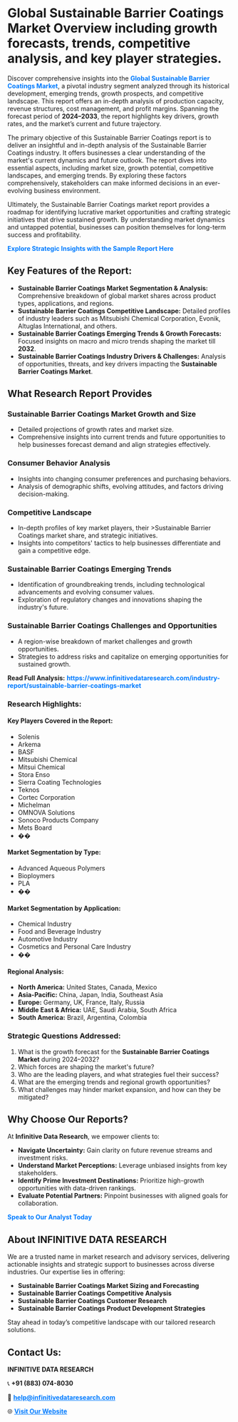 <h1>Global Sustainable Barrier Coatings Market Overview including growth forecasts, trends, competitive analysis, and key player strategies.</h1>
<p>
Discover comprehensive insights into the 
<a href="https://www.infinitivedataresearch.com/industry-report/sustainable-barrier-coatings-market" rel="dofollow" style="color: #007BFF; text-decoration: none;"><strong>Global Sustainable Barrier Coatings Market</strong></a>, a pivotal industry segment analyzed through its historical development, emerging trends, growth prospects, and competitive landscape. This report offers an in-depth analysis of production capacity, revenue structures, cost management, and profit margins. Spanning the forecast period of <strong>2024–2033</strong>, the report highlights key drivers, growth rates, and the market’s current and future trajectory.
</p>
<p>
The primary objective of this Sustainable Barrier Coatings report is to deliver an insightful and in-depth analysis of the Sustainable Barrier Coatings industry. It offers businesses a clear understanding of the market's current dynamics and future outlook. The report dives into essential aspects, including market size, growth potential, competitive landscapes, and emerging trends. By exploring these factors comprehensively, stakeholders can make informed decisions in an ever-evolving business environment.
</p>
<p>
Ultimately, the Sustainable Barrier Coatings market report provides a roadmap for identifying lucrative market opportunities and crafting strategic initiatives that drive sustained growth. By understanding market dynamics and untapped potential, businesses can position themselves for long-term success and profitability.
</p>
<p>
<a href="https://www.infinitivedataresearch.com/request-sample/reportId=108311" style="color: #007BFF; text-decoration: none;"><strong>Explore Strategic Insights with the Sample Report Here</strong></a>
</p>

<h2>Key Features of the Report:</h2>
<ul>
<li><strong>Sustainable Barrier Coatings Market Segmentation & Analysis:</strong> Comprehensive breakdown of global market shares across product types, applications, and regions.</li>
<li><strong>Sustainable Barrier Coatings Competitive Landscape:</strong> Detailed profiles of industry leaders such as Mitsubishi Chemical Corporation, Evonik, Altuglas International, and others.</li>
<li><strong>Sustainable Barrier Coatings Emerging Trends & Growth Forecasts:</strong> Focused insights on macro and micro trends shaping the market till <strong>2032</strong>.</li>
<li><strong>Sustainable Barrier Coatings Industry Drivers & Challenges:</strong> Analysis of opportunities, threats, and key drivers impacting the <strong>Sustainable Barrier Coatings Market</strong>.</li>
</ul>

<h2>What Research Report Provides</h2>
<h3>Sustainable Barrier Coatings Market Growth and Size</h3>
<ul>
<li>Detailed projections of growth rates and market size.</li>
<li>Comprehensive insights into current trends and future opportunities to help businesses forecast demand and align strategies effectively.</li>
</ul>

<h3>Consumer Behavior Analysis</h3>
<ul>
<li>Insights into changing consumer preferences and purchasing behaviors.</li>
<li>Analysis of demographic shifts, evolving attitudes, and factors driving decision-making.</li>
</ul>

<h3>Competitive Landscape</h3>
<ul>
<li>In-depth profiles of key market players, their >Sustainable Barrier Coatings market share, and strategic initiatives.</li>
<li>Insights into competitors' tactics to help businesses differentiate and gain a competitive edge.</li>
</ul>

<h3>Sustainable Barrier Coatings Emerging Trends</h3>
<ul>
<li>Identification of groundbreaking trends, including technological advancements and evolving consumer values.</li>
<li>Exploration of regulatory changes and innovations shaping the industry's future.</li>
</ul>

<h3>Sustainable Barrier Coatings Challenges and Opportunities</h3>
<ul>
<li>A region-wise breakdown of market challenges and growth opportunities.</li>
<li>Strategies to address risks and capitalize on emerging opportunities for sustained growth.</li>
</ul>
<p><strong>Read Full Analysis:</strong> <a href="https://www.infinitivedataresearch.com/industry-report/sustainable-barrier-coatings-market" rel="dofollow" style="color: #007BFF; text-decoration: none;"><strong>https://www.infinitivedataresearch.com/industry-report/sustainable-barrier-coatings-market</strong></a></p>
<h3>Research Highlights:</h3>
<h4>Key Players Covered in the Report:</h4>
<ul><li>Solenis</li><li>Arkema</li><li>BASF</li><li>Mitsubishi Chemical</li><li>Mitsui Chemical</li><li>Stora Enso</li><li>Sierra Coating Technologies</li><li>Teknos</li><li>Cortec Corporation</li><li>Michelman</li><li>OMNOVA Solutions</li><li>Sonoco Products Company</li><li>Mets Board</li><li>��</li></ul>
<h4>Market Segmentation by Type:</h4>
<ul><li>Advanced Aqueous Polymers</li><li>Bioploymers</li><li>PLA</li><li>��</li></ul>
<h4>Market Segmentation by Application:</h4>
<ul><li>Chemical Industry</li><li>Food and Beverage Industry</li><li>Automotive Industry</li><li>Cosmetics and Personal Care Industry</li><li>��</li></ul>

<h4>Regional Analysis:</h4>
<ul>
<li><strong>North America:</strong> United States, Canada, Mexico</li>
<li><strong>Asia-Pacific:</strong> China, Japan, India, Southeast Asia</li>
<li><strong>Europe:</strong> Germany, UK, France, Italy, Russia</li>
<li><strong>Middle East & Africa:</strong> UAE, Saudi Arabia, South Africa</li>
<li><strong>South America:</strong> Brazil, Argentina, Colombia</li>
</ul>

<h3>Strategic Questions Addressed:</h3>
<ol>
<li>What is the growth forecast for the <strong>Sustainable Barrier Coatings Market</strong> during 2024–2032?</li>
<li>Which forces are shaping the market's future?</li>
<li>Who are the leading players, and what strategies fuel their success?</li>
<li>What are the emerging trends and regional growth opportunities?</li>
<li>What challenges may hinder market expansion, and how can they be mitigated?</li>
</ol>

<h2>Why Choose Our Reports?</h2>
<p>At <strong>Infinitive Data Research</strong>, we empower clients to:</p>
<ul>
<li><strong>Navigate Uncertainty:</strong> Gain clarity on future revenue streams and investment risks.</li>
<li><strong>Understand Market Perceptions:</strong> Leverage unbiased insights from key stakeholders.</li>
<li><strong>Identify Prime Investment Destinations:</strong> Prioritize high-growth opportunities with data-driven rankings.</li>
<li><strong>Evaluate Potential Partners:</strong> Pinpoint businesses with aligned goals for collaboration.</li>
</ul>
<p><a href="https://www.infinitivedataresearch.com/industry-report/sustainable-barrier-coatings-market" rel="dofollow" style="color: #007BFF; text-decoration: none;"><strong>Speak to Our Analyst Today</strong></a></p>

<h2>About INFINITIVE DATA RESEARCH</h2>
<p>We are a trusted name in market research and advisory services, delivering actionable insights and strategic support to businesses across diverse industries. Our expertise lies in offering:</p>
<ul>
<li><strong>Sustainable Barrier Coatings Market Sizing and Forecasting</strong></li>
<li><strong>Sustainable Barrier Coatings Competitive Analysis</strong></li>
<li><strong>Sustainable Barrier Coatings Customer Research</strong></li>
<li><strong>Sustainable Barrier Coatings Product Development Strategies</strong></li>
</ul>
<p>Stay ahead in today’s competitive landscape with our tailored research solutions.</p>

<h2>Contact Us:</h2>
<p><strong>INFINITIVE DATA RESEARCH</strong></p>
<p>📞 <strong>+91 (883) 074-8030</strong></p>
<p>📧 <strong><a href="mailto:help@infinitivedataresearch.com" style="color: #007BFF;">help@infinitivedataresearch.com</a></strong></p>
<p>🌐 <strong><a href="https://www.infinitivedataresearch.com" rel="dofollow" style="color: #007BFF;">Visit Our Website</a></strong></p>